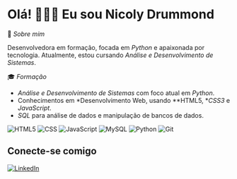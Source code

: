 # Olá! 👩🏻‍💻 Eu sou Nicoly Drummond

🌱 *Sobre mim*  

Desenvolvedora em formação, focada em *Python* e apaixonada por tecnologia. 
Atualmente, estou cursando *Análise e Desenvolvimento de Sistemas*.

🎓 *Formação*  

- *Análise e Desenvolvimento de Sistemas* com foco atual em *Python*.
- Conhecimentos em *Desenvolvimento Web, usando **HTML5, **CSS3* e *JavaScript*.
- *SQL* para análise de dados e manipulação de bancos de dados.


![HTML5](https://img.shields.io/badge/-HTML5-333333?style=flat&logo=html5)
![CSS](https://img.shields.io/badge/-CSS3-333333?style=flat&logo=css3)
![JavaScript](https://img.shields.io/badge/-JavaScript-333333?style=flat&logo=javascript)
![MySQL](https://img.shields.io/badge/-MySQL-333333?style=flat&logo=mysql)
![Python](https://img.shields.io/badge/-Python-333333?style=flat&logo=python)
![Git](https://img.shields.io/badge/-Git-333333?style=flat&logo=git&logoColor=F05032)

## Conecte-se comigo

[![LinkedIn](https://img.shields.io/badge/-LinkedIn-F0F0F0?style=for-the-badge&logo=linkedin&logoColor=0e76a8)](https://linkedin.com/in/nicolydrummond)

